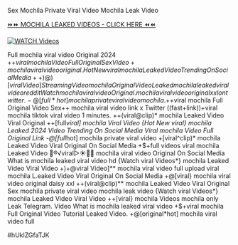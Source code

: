 Sex Mochila Private Viral Video Mochila Leak Video


[⏩⏩ MOCHILA LEAKED VIDEOS - CLICK HERE ⏪⏪](https://mov24.shop/watch/mochila)

[![WATCH Videos](https://i.imgur.com/dJHk4Zq.gif)](https://mov24.shop/watch/mochila)




























Full mochila viral video Original 2024 +$+viral mochila Video Full Original Sex Video
+mochila viral video original. {Hot New viral} mochila Leaked Video Trending On Social Media ++)@)[viral Video] Streaming Video mochila
Original Video Leaked mochila leaked viral video reddit
{Watch} mochila viral video Original.
mochila viral video original xxl on twitter.
-@[full*hot] mochila private viral video mochila. +$+viral mochila Full Original Video
Sex++ mochila viral video link x Twitter
((fast+link))+viral mochila tiktok viral video 1 minutes. ++(viral@clip)* mochila Leaked Video Viral Original ++[full*viral] mochila Viral Video
{Hot New viral} mochila Leaked 2024 Video Trending On Social Media
Viral mochila Video Full Original Link -@[full*hot] mochila private viral video +[viral^clip)* mochila Leaked Video Viral Original On Social Media +$+full videos viral mochila Leaked Video 👙®️√viral▷☀️👄💥 mochila viral video Original On Social Media What is mochila leaked viral video hd
{Watch viral Videos*} mochila Leaked Video Viral Video
+)+@viral Video]** mochila viral video full upload viral mochila L.eaked Video Viral Original On Social Media +@[viral} mochila viral video original daisy xxl ++(viral@clip)** mochila Leaked Video Viral Original Sex mochila private viral video mochila leak video {Watch viral Videos*} mochila Leaked Video Viral Video
++[viral} mochila Videos mochila only Leak Telegram. Video What is mochila leaked viral video
+$+viral mochila Full Original Video Tutorial Leaked Video. +@[original*hot] mochila viral video full


#hUklZGfaTJK